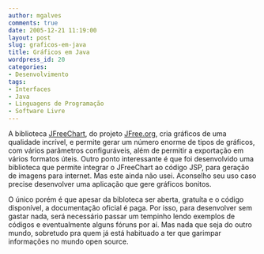 ```yaml
---
author: mgalves
comments: true
date: 2005-12-21 11:19:00
layout: post
slug: graficos-em-java
title: Gráficos em Java
wordpress_id: 20
categories:
- Desenvolvimento
tags:
- Interfaces
- Java
- Linguagens de Programação
- Software Livre
---
```


A biblioteca [JFreeChart](http://www.jfree.org/jfreechart/index.php), do projeto [JFree.org](http://www.jfree.org/), cria gráficos de uma qualidade incrível, e permite gerar um número enorme de tipos de gráficos, com vários parâmetros configuráveis, além de permitir a exportação em vários formatos úteis. Outro ponto interessante é que foi desenvolvido uma biblioteca que permite integrar o JFreeChart ao código JSP, para geração de imagens para internet. Mas este ainda não usei.  Aconselho seu uso  caso  precise desenvolver uma aplicação que gere gráficos bonitos.

O único porém é que apesar da bibloteca ser aberta, gratuíta e o código disponível, a documentação oficial é paga. Por isso, para desenvolver sem gastar nada, será necessário passar um tempinho lendo exemplos de códigos e eventualmente alguns fóruns por aí.  Mas nada que seja do outro mundo, sobretudo pra quem já está habituado a ter que garimpar informações no mundo open source.
